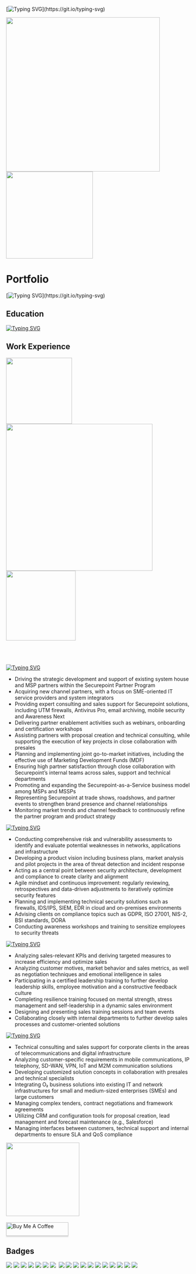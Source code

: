 [![Typing SVG](https://readme-typing-svg.demolab.com?font=Fira+Code&size=16&pause=1000&width=435&lines=HI+I'm+Josephine;nice+to+meet+you!)](https://git.io/typing-svg)

<img src="https://user-images.githubusercontent.com/74038190/212750155-3ceddfbd-19d3-40a3-87af-8d329c8323c4.gif" width="420"> <img src="https://user-images.githubusercontent.com/74038190/212750996-938b257b-266c-45a7-9af7-655341c0f58b.gif" width="237">
<br>

# Portfolio

[![Typing SVG](https://readme-typing-svg.demolab.com?font=Fira+Code&size=16&pause=100&width=900&lines=I+have+profound+interest+in+technology+and+dedication+to+solving+complex+problems.;My+journy+in+computer+science+has+led+me+to+develop+a+passion+for+cyber+security.;Now+as+a+cyber+security+channel+account+manager+I+collaborate+with+system+integrators+;and+channel+partners+to+refine+and+expand+their+technological+footprint.)](https://git.io/typing-svg)

## Education
					       		
[![Typing SVG](https://readme-typing-svg.demolab.com?font=Fira+Code&size=13&pause=1&random=true&width=435&lines=-+OJT+Cyber+Security+Consultant+%7C+New+Horizons+%09%09;-+DAAD+Scholarship+%7C+USAL+Salamanca+Espa%C3%B1a;-+B.+Sc.+Economic+Psycology+%7CFOM+(UG);-+Dual-Sector+Consultant%3A+Finance+%26+Insurance+%7C+IHK+)](https://git.io/typing-svg)
           		


## Work Experience

<img src="https://github.com/Anmol-Baranwal/Cool-GIFs-For-GitHub/assets/74038190/7b282ec6-fcc3-4600-90a7-2c3140549f58" width="180"> <img src="https://github.com/Anmol-Baranwal/Cool-GIFs-For-GitHub/assets/74038190/80728820-e06b-4f96-9c9e-9df46f0cc0a5" width="400"><img src="https://github.com/Anmol-Baranwal/Cool-GIFs-For-GitHub/assets/74038190/0db32290-c193-4b32-95dc-413ce9e446a5" width="190">
<br><br>
<br><br>

[![Typing SVG](https://readme-typing-svg.demolab.com?font=Fira+Code&pause=1000&width=900&lines=Cyber+Security+Channel+Account+Manager%7CSecurepoint+GmbH)](https://git.io/typing-svg)
- Driving the strategic development and support of existing system house and MSP partners within the Securepoint Partner Program
- Acquiring new channel partners, with a focus on SME-oriented IT service providers and system integrators
- Providing expert consulting and sales support for Securepoint solutions, including UTM firewalls, Antivirus Pro, email archiving, mobile security and Awareness Next
- Delivering partner enablement activities such as webinars, onboarding and certification workshops
- Assisting partners with proposal creation and technical consulting, while supporting the execution of key projects in close collaboration with presales
- Planning and implementing joint go-to-market initiatives, including the effective use of Marketing Development Funds (MDF)
- Ensuring high partner satisfaction through close collaboration with Securepoint’s internal teams across sales, support and technical departments
- Promoting and expanding the Securepoint-as-a-Service business model among MSPs and MSSPs
- Representing Securepoint at trade shows, roadshows, and partner events to strengthen brand presence and channel relationships
- Monitoring market trends and channel feedback to continuously refine the partner program and product strategy


[![Typing SVG](https://readme-typing-svg.demolab.com?font=Fira+Code&pause=1000&width=900&lines=Cyber+Security+Consultant%7CNew+Horizons)](https://git.io/typing-svg)
- Conducting comprehensive risk and vulnerability assessments to identify and evaluate potential weaknesses in networks, applications and infrastructure  
- Developing a product vision including business plans, market analysis and pilot projects in the area of threat detection and incident response  
- Acting as a central point between security architecture, development and compliance to create clarity and alignment  
- Agile mindset and continuous improvement: regularly reviewing, retrospectives and data-driven adjustments to iteratively optimize security features  
- Planning and implementing technical security solutions such as firewalls, IDS/IPS, SIEM, EDR in cloud and on-premises environments  
- Advising clients on compliance topics such as GDPR, ISO 27001, NIS-2, BSI standards, DORA  
- Conducting awareness workshops and training to sensitize employees to security threats

[![Typing SVG](https://readme-typing-svg.demolab.com?font=Fira+Code&pause=1000&width=900&lines=Distribution+Partner+and+Consultant%7CSwisslife-Select)](https://git.io/typing-svg)

- Analyzing sales-relevant KPIs and deriving targeted measures to increase efficiency and optimize sales  
- Analyzing customer motives, market behavior and sales metrics, as well as negotiation techniques and emotional intelligence in sales  
- Participating in a certified leadership training to further develop leadership skills, employee motivation and a constructive feedback culture  
- Completing resilience training focused on mental strength, stress management and self-leadership in a dynamic sales environment  
- Designing and presenting sales training sessions and team events  
- Collaborating closely with internal departments to further develop sales processes and customer-oriented solutions

[![Typing SVG](https://readme-typing-svg.demolab.com?font=Fira+Code&pause=1000&width=900&lines=**O%C2%B2+Account+Manager+Digital+Media)](https://git.io/typing-svg)

- Technical consulting and sales support for corporate clients in the areas of telecommunications and digital infrastructure  
- Analyzing customer-specific requirements in mobile communications, IP telephony, SD-WAN, VPN, IoT and M2M communication solutions  
- Developing customized solution concepts in collaboration with presales and technical specialists  
- Integrating O₂ business solutions into existing IT and network infrastructures for small and medium-sized enterprises (SMEs) and large customers  
- Managing complex tenders, contract negotiations and framework agreements  
- Utilizing CRM and configuration tools for proposal creation, lead management and forecast maintenance (e.g., Salesforce)  
- Managing interfaces between customers, technical support and internal departments to ensure SLA and QoS compliance


<img src="https://github.com/Anmol-Baranwal/Cool-GIFs-For-GitHub/assets/74038190/6f28d73e-0d7e-4a6c-8ddf-bb24b69a71c0" width="200">
<br><br>
<a href="https://www.buymeacoffee.com/JosephineHalbach" target="_blank"><img src="https://www.buymeacoffee.com/assets/img/custom_images/orange_img.png" alt="Buy Me A Coffee" style="height: 37px !important;width: 170px !important;box-shadow: 0px 3px 2px 0px rgba(190, 190, 190, 0.5) !important;-webkit-box-shadow: 0px 3px 2px 0px rgba(190, 190, 190, 0.5) !important;" ></a>


## Badges


<div>
<img src="https://img.shields.io/badge/EXIN_Scrum_Master-0091EA?style=for-the-badge&logo=EXIN&logoColor=white)](https://www.exin.com/certifications/scrum-master)" />
<img src="https://img.shields.io/badge/EXIN_Product_Owner-0091EA?style=for-the-badge&logo=EXIN&logoColor=white)](https://www.exin.com/certifications/product-owner)" />
<img src="https://img.shields.io/badge/-Security%2B-FF0000?&style=for-the-badge&logo=CompTIA&logoColor=white" />
<img src="https://img.shields.io/badge/CISSP-0052CC?style=for-the-badge&logo=ISC2&logoColor=white)"/>
<img src="https://img.shields.io/badge/-A%2B-4D4D4D?&style=for-the-badge&logo=CompTIA&logoColor=white" />
<img src="https://img.shields.io/badge/Microsoft_Azure_Security_Technologies-0078D4?style=for-the-badge&logo=microsoft-azure&logoColor=white)](https://learn.microsoft.com/en-us/certifications/azure-security-technologies)" />



<img src="https://img.shields.io/badge/PRINCE2-0091EA?style=for-the-badge&logo=PRINCE2&logoColor=white)](https://www.axelos.com/certifications/prince2))"/>
<img scr="https://img.shields.io/badge/CISA-0A0A0A?style=for-the-badge&logo=cisa&logoColor=white)](https://www.isaca.org/credentialing/cisa)"/>
    <img src="https://img.shields.io/badge/Amazon_S3-569A31?style=for-the-badge&logo=amazon-s3&logoColor=white"/>
    <img src="https://img.shields.io/badge/-Splunk-000000?&style=for-the-badge&logo=Splunk&logoColor=white" />
    <img src="https://img.shields.io/badge/AZ-900-0078D4?style=for-the-badge&logo=microsoft-azure&logoColor=white)](https://learn.microsoft.com/en-us/certifications/exam-az-900)"/>
     <img src="https://img.shields.io/badge/-Microsoft_Sentinel-0078D4?&style=for-the-badge&logo=Microsoft&logoColor=white" />
    <img src="https://img.shields.io/badge/CISA-0A0A0A?style=for-the-badge&logo=cisa&logoColor=white)](https://www.isaca.org/credentialing/cisa)"/>
    <img src="https://img.shields.io/badge/CISM-0A0A0A?style=for-the-badge&logo=cism&logoColor=white)](https://www.isaca.org/credentialing/cism)"/>
    <img src="https://img.shields.io/badge/-Elastic-005571?&style=for-the-badge&logo=Elastic&logoColor=white" />
    <img src="https://img.shields.io/badge/-Wireshark-1679A7?&style=for-the-badge&logo=Wireshark&logoColor=white" />
    <img src="https://img.shields.io/badge/-Suricata-EF3B2D?&style=for-the-badge&logo=Suricata&logoColor=white" />
    <img src="https://img.shields.io/badge/-Zeek-777BB4?&style=for-the-badge&logo=Zeek&logoColor=white" />
    <img src="https://img.shields.io/badge/Kali_Linux-557C94?style=for-the-badge&logo=kali-linux&logoColor=white"/>
</div>

